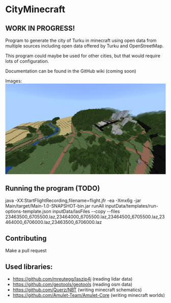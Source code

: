 # CityMinecraft

## WORK IN PROGRESS!
Program to generate the city of Turku in minecraft using open data from multiple sources
including open data offered by Turku and OpenStreetMap.

This program could maybe be used for other cities, 
but that would require lots of configuration.

Documentation can be found in the GitHub wiki (coming soon)

Images:
![View of the city](imgs/example.png)

## Running the program (TODO)

java -XX:StartFlightRecording,filename=flight.jfr -ea -Xmx6g -jar Main/target/Main-1.0-SNAPSHOT-bin.jar runAll inputData/templates/run-options-template.json inputData/lasFiles --copy --files 23463500_6705500.laz,23464000_6705500.laz,23464500_6705500.laz,23464000_6706000.laz,23463500_6706000.laz
## Contributing

Make a pull request

## Used libraries:
- https://github.com/mreutegg/laszip4j (reading lidar data)
- https://github.com/geotools/geotools (reading osm data)
- https://github.com/Querz/NBT (writing minecraft schematics)
- https://github.com/Amulet-Team/Amulet-Core (writing minecraft worlds)
